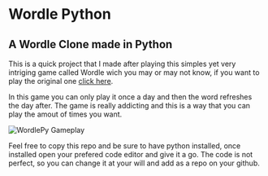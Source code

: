 # Wordle Python

## A Wordle Clone made in Python

This is a quick project that I made after playing this simples yet very intriging game called Wordle wich you may or may not know, if you want to play
the original one [click here](https://www.nytimes.com/games/wordle/index.html).

In this game you can only play it once a day and then the word refreshes the day after. The game is really addicting and this is a way that you can play the amout of times you want.

![WordlePy Gameplay](https://user-images.githubusercontent.com/62971022/154853595-daeb4f3d-1d84-4f7f-a85d-4388625a6dac.png)

Feel free to copy this repo and be sure to have python installed, once installed open your prefered code editor and give it a go.
The code is not perfect, so you can change it at your will and add as a repo on your github.
